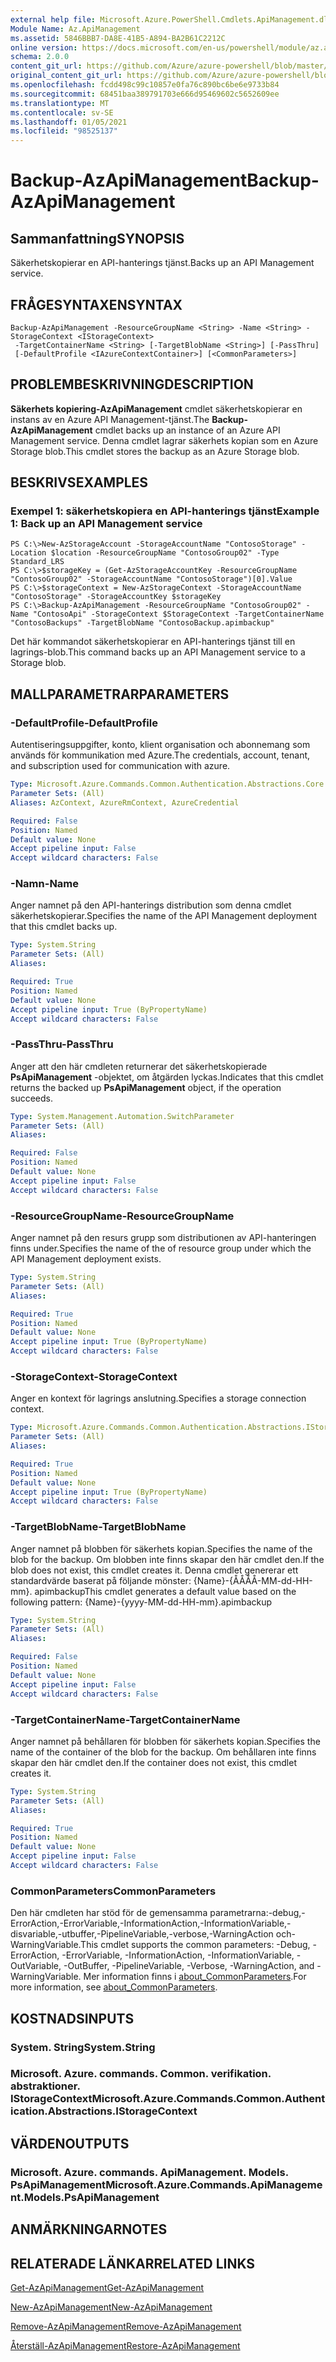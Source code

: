 ```yaml
---
external help file: Microsoft.Azure.PowerShell.Cmdlets.ApiManagement.dll-Help.xml
Module Name: Az.ApiManagement
ms.assetid: 5846BBB7-DA8E-41B5-A894-BA2B61C2212C
online version: https://docs.microsoft.com/en-us/powershell/module/az.apimanagement/backup-azapimanagement
schema: 2.0.0
content_git_url: https://github.com/Azure/azure-powershell/blob/master/src/ApiManagement/ApiManagement/help/Backup-AzApiManagement.md
original_content_git_url: https://github.com/Azure/azure-powershell/blob/master/src/ApiManagement/ApiManagement/help/Backup-AzApiManagement.md
ms.openlocfilehash: fcdd498c99c10857e0fa76c890bc6be6e9733b84
ms.sourcegitcommit: 68451baa389791703e666d95469602c5652609ee
ms.translationtype: MT
ms.contentlocale: sv-SE
ms.lasthandoff: 01/05/2021
ms.locfileid: "98525137"
---
```

# <span data-ttu-id="7f131-101">Backup-AzApiManagement</span><span class="sxs-lookup"><span data-stu-id="7f131-101">Backup-AzApiManagement</span></span>

## <span data-ttu-id="7f131-102">Sammanfattning</span><span class="sxs-lookup"><span data-stu-id="7f131-102">SYNOPSIS</span></span>
<span data-ttu-id="7f131-103">Säkerhetskopierar en API-hanterings tjänst.</span><span class="sxs-lookup"><span data-stu-id="7f131-103">Backs up an API Management service.</span></span>

## <span data-ttu-id="7f131-104">FRÅGESYNTAXEN</span><span class="sxs-lookup"><span data-stu-id="7f131-104">SYNTAX</span></span>

```
Backup-AzApiManagement -ResourceGroupName <String> -Name <String> -StorageContext <IStorageContext>
 -TargetContainerName <String> [-TargetBlobName <String>] [-PassThru]
 [-DefaultProfile <IAzureContextContainer>] [<CommonParameters>]
```

## <span data-ttu-id="7f131-105">PROBLEMBESKRIVNING</span><span class="sxs-lookup"><span data-stu-id="7f131-105">DESCRIPTION</span></span>
<span data-ttu-id="7f131-106">**Säkerhets kopiering-AzApiManagement** cmdlet säkerhetskopierar en instans av en Azure API Management-tjänst.</span><span class="sxs-lookup"><span data-stu-id="7f131-106">The **Backup-AzApiManagement** cmdlet backs up an instance of an Azure API Management service.</span></span>
<span data-ttu-id="7f131-107">Denna cmdlet lagrar säkerhets kopian som en Azure Storage blob.</span><span class="sxs-lookup"><span data-stu-id="7f131-107">This cmdlet stores the backup as an Azure Storage blob.</span></span>

## <span data-ttu-id="7f131-108">BESKRIVS</span><span class="sxs-lookup"><span data-stu-id="7f131-108">EXAMPLES</span></span>

### <span data-ttu-id="7f131-109">Exempel 1: säkerhetskopiera en API-hanterings tjänst</span><span class="sxs-lookup"><span data-stu-id="7f131-109">Example 1: Back up an API Management service</span></span>
```
PS C:\>New-AzStorageAccount -StorageAccountName "ContosoStorage" -Location $location -ResourceGroupName "ContosoGroup02" -Type Standard_LRS
PS C:\>$storageKey = (Get-AzStorageAccountKey -ResourceGroupName "ContosoGroup02" -StorageAccountName "ContosoStorage")[0].Value
PS C:\>$storageContext = New-AzStorageContext -StorageAccountName "ContosoStorage" -StorageAccountKey $storageKey
PS C:\>Backup-AzApiManagement -ResourceGroupName "ContosoGroup02" -Name "ContosoApi" -StorageContext $StorageContext -TargetContainerName "ContosoBackups" -TargetBlobName "ContosoBackup.apimbackup"
```

<span data-ttu-id="7f131-110">Det här kommandot säkerhetskopierar en API-hanterings tjänst till en lagrings-blob.</span><span class="sxs-lookup"><span data-stu-id="7f131-110">This command backs up an API Management service to a Storage blob.</span></span>

## <span data-ttu-id="7f131-111">MALLPARAMETRAR</span><span class="sxs-lookup"><span data-stu-id="7f131-111">PARAMETERS</span></span>

### <span data-ttu-id="7f131-112">-DefaultProfile</span><span class="sxs-lookup"><span data-stu-id="7f131-112">-DefaultProfile</span></span>
<span data-ttu-id="7f131-113">Autentiseringsuppgifter, konto, klient organisation och abonnemang som används för kommunikation med Azure.</span><span class="sxs-lookup"><span data-stu-id="7f131-113">The credentials, account, tenant, and subscription used for communication with azure.</span></span>

```yaml
Type: Microsoft.Azure.Commands.Common.Authentication.Abstractions.Core.IAzureContextContainer
Parameter Sets: (All)
Aliases: AzContext, AzureRmContext, AzureCredential

Required: False
Position: Named
Default value: None
Accept pipeline input: False
Accept wildcard characters: False
```

### <span data-ttu-id="7f131-114">-Namn</span><span class="sxs-lookup"><span data-stu-id="7f131-114">-Name</span></span>
<span data-ttu-id="7f131-115">Anger namnet på den API-hanterings distribution som denna cmdlet säkerhetskopierar.</span><span class="sxs-lookup"><span data-stu-id="7f131-115">Specifies the name of the API Management deployment that this cmdlet backs up.</span></span>

```yaml
Type: System.String
Parameter Sets: (All)
Aliases:

Required: True
Position: Named
Default value: None
Accept pipeline input: True (ByPropertyName)
Accept wildcard characters: False
```

### <span data-ttu-id="7f131-116">-PassThru</span><span class="sxs-lookup"><span data-stu-id="7f131-116">-PassThru</span></span>
<span data-ttu-id="7f131-117">Anger att den här cmdleten returnerar det säkerhetskopierade **PsApiManagement** -objektet, om åtgärden lyckas.</span><span class="sxs-lookup"><span data-stu-id="7f131-117">Indicates that this cmdlet returns the backed up **PsApiManagement** object, if the operation succeeds.</span></span>

```yaml
Type: System.Management.Automation.SwitchParameter
Parameter Sets: (All)
Aliases:

Required: False
Position: Named
Default value: None
Accept pipeline input: False
Accept wildcard characters: False
```

### <span data-ttu-id="7f131-118">-ResourceGroupName</span><span class="sxs-lookup"><span data-stu-id="7f131-118">-ResourceGroupName</span></span>
<span data-ttu-id="7f131-119">Anger namnet på den resurs grupp som distributionen av API-hanteringen finns under.</span><span class="sxs-lookup"><span data-stu-id="7f131-119">Specifies the name of the of resource group under which the API Management deployment exists.</span></span>

```yaml
Type: System.String
Parameter Sets: (All)
Aliases:

Required: True
Position: Named
Default value: None
Accept pipeline input: True (ByPropertyName)
Accept wildcard characters: False
```

### <span data-ttu-id="7f131-120">-StorageContext</span><span class="sxs-lookup"><span data-stu-id="7f131-120">-StorageContext</span></span>
<span data-ttu-id="7f131-121">Anger en kontext för lagrings anslutning.</span><span class="sxs-lookup"><span data-stu-id="7f131-121">Specifies a storage connection context.</span></span>

```yaml
Type: Microsoft.Azure.Commands.Common.Authentication.Abstractions.IStorageContext
Parameter Sets: (All)
Aliases:

Required: True
Position: Named
Default value: None
Accept pipeline input: True (ByPropertyName)
Accept wildcard characters: False
```

### <span data-ttu-id="7f131-122">-TargetBlobName</span><span class="sxs-lookup"><span data-stu-id="7f131-122">-TargetBlobName</span></span>
<span data-ttu-id="7f131-123">Anger namnet på blobben för säkerhets kopian.</span><span class="sxs-lookup"><span data-stu-id="7f131-123">Specifies the name of the blob for the backup.</span></span>
<span data-ttu-id="7f131-124">Om blobben inte finns skapar den här cmdlet den.</span><span class="sxs-lookup"><span data-stu-id="7f131-124">If the blob does not exist, this cmdlet creates it.</span></span>
<span data-ttu-id="7f131-125">Denna cmdlet genererar ett standardvärde baserat på följande mönster: {Name}-{ÅÅÅÅ-MM-dd-HH-mm}. apimbackup</span><span class="sxs-lookup"><span data-stu-id="7f131-125">This cmdlet generates a default value based on the following pattern: {Name}-{yyyy-MM-dd-HH-mm}.apimbackup</span></span>

```yaml
Type: System.String
Parameter Sets: (All)
Aliases:

Required: False
Position: Named
Default value: None
Accept pipeline input: False
Accept wildcard characters: False
```

### <span data-ttu-id="7f131-126">-TargetContainerName</span><span class="sxs-lookup"><span data-stu-id="7f131-126">-TargetContainerName</span></span>
<span data-ttu-id="7f131-127">Anger namnet på behållaren för blobben för säkerhets kopian.</span><span class="sxs-lookup"><span data-stu-id="7f131-127">Specifies the name of the container of the blob for the backup.</span></span>
<span data-ttu-id="7f131-128">Om behållaren inte finns skapar den här cmdlet den.</span><span class="sxs-lookup"><span data-stu-id="7f131-128">If the container does not exist, this cmdlet creates it.</span></span>

```yaml
Type: System.String
Parameter Sets: (All)
Aliases:

Required: True
Position: Named
Default value: None
Accept pipeline input: False
Accept wildcard characters: False
```

### <span data-ttu-id="7f131-129">CommonParameters</span><span class="sxs-lookup"><span data-stu-id="7f131-129">CommonParameters</span></span>
<span data-ttu-id="7f131-130">Den här cmdleten har stöd för de gemensamma parametrarna:-debug,-ErrorAction,-ErrorVariable,-InformationAction,-InformationVariable,-disvariable,-utbuffer,-PipelineVariable,-verbose,-WarningAction och-WarningVariable.</span><span class="sxs-lookup"><span data-stu-id="7f131-130">This cmdlet supports the common parameters: -Debug, -ErrorAction, -ErrorVariable, -InformationAction, -InformationVariable, -OutVariable, -OutBuffer, -PipelineVariable, -Verbose, -WarningAction, and -WarningVariable.</span></span> <span data-ttu-id="7f131-131">Mer information finns i [about_CommonParameters](http://go.microsoft.com/fwlink/?LinkID=113216).</span><span class="sxs-lookup"><span data-stu-id="7f131-131">For more information, see [about_CommonParameters](http://go.microsoft.com/fwlink/?LinkID=113216).</span></span>

## <span data-ttu-id="7f131-132">KOSTNADS</span><span class="sxs-lookup"><span data-stu-id="7f131-132">INPUTS</span></span>

### <span data-ttu-id="7f131-133">System. String</span><span class="sxs-lookup"><span data-stu-id="7f131-133">System.String</span></span>

### <span data-ttu-id="7f131-134">Microsoft. Azure. commands. Common. verifikation. abstraktioner. IStorageContext</span><span class="sxs-lookup"><span data-stu-id="7f131-134">Microsoft.Azure.Commands.Common.Authentication.Abstractions.IStorageContext</span></span>

## <span data-ttu-id="7f131-135">VÄRDEN</span><span class="sxs-lookup"><span data-stu-id="7f131-135">OUTPUTS</span></span>

### <span data-ttu-id="7f131-136">Microsoft. Azure. commands. ApiManagement. Models. PsApiManagement</span><span class="sxs-lookup"><span data-stu-id="7f131-136">Microsoft.Azure.Commands.ApiManagement.Models.PsApiManagement</span></span>

## <span data-ttu-id="7f131-137">ANMÄRKNINGAR</span><span class="sxs-lookup"><span data-stu-id="7f131-137">NOTES</span></span>

## <span data-ttu-id="7f131-138">RELATERADE LÄNKAR</span><span class="sxs-lookup"><span data-stu-id="7f131-138">RELATED LINKS</span></span>

[<span data-ttu-id="7f131-139">Get-AzApiManagement</span><span class="sxs-lookup"><span data-stu-id="7f131-139">Get-AzApiManagement</span></span>](./Get-AzApiManagement.md)

[<span data-ttu-id="7f131-140">New-AzApiManagement</span><span class="sxs-lookup"><span data-stu-id="7f131-140">New-AzApiManagement</span></span>](./New-AzApiManagement.md)

[<span data-ttu-id="7f131-141">Remove-AzApiManagement</span><span class="sxs-lookup"><span data-stu-id="7f131-141">Remove-AzApiManagement</span></span>](./Remove-AzApiManagement.md)

[<span data-ttu-id="7f131-142">Återställ-AzApiManagement</span><span class="sxs-lookup"><span data-stu-id="7f131-142">Restore-AzApiManagement</span></span>](./Restore-AzApiManagement.md)


